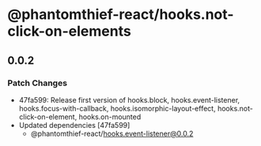 # @phantomthief-react/hooks.not-click-on-elements

## 0.0.2

### Patch Changes

- 47fa599: Release first version of hooks.block, hooks.event-listener, hooks.focus-with-callback, hooks.isomorphic-layout-effect, hooks.not-click-on-element, hooks.on-mounted
- Updated dependencies [47fa599]
  - @phantomthief-react/hooks.event-listener@0.0.2

